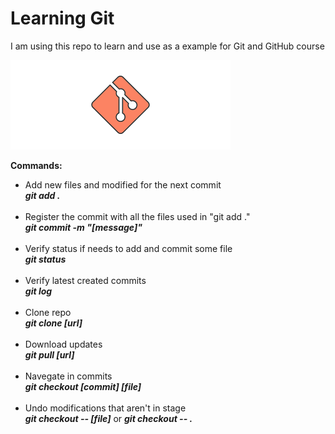 # Learning Git

I am using this repo to learn and use as a example for Git and GitHub course

![Git_Image](./gitimage.png)

<b>Commands: </b>

<ul>
	<li>Add new files and modified for the next commit <br/>
		<b><i>git add .</i></b></li><br/>
	<li>Register the commit with all the files used in "git add ." <br/>
		<b><i>git commit -m "[message]"</i></b></li><br/>
	<li>Verify status if needs to add and commit some file <br />
		<b><i>git status</i></b></li><br/>
	<li>Verify latest created commits <br />
		<b><i>git log</i></b></li><br/>
	<li>Clone repo <br />
		<b><i>git clone [url]</i></b></li><br/>
	<li>Download updates <br />
		<b><i>git pull [url]</i></b></li><br/>
	<li>Navegate in commits<br />
		<b><i>git checkout [commit] [file]</i></b></li><br/>
	<li>Undo modifications that aren't in stage<br />
		<b><i>git checkout -- [file]</i></b>
			or 	 
		<b><i>git checkout -- .</i></b></li><br/>

</ul>		
		
